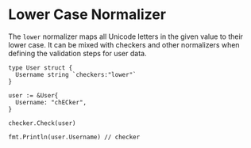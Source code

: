 # Lower Case Normalizer

The `lower` normalizer maps all Unicode letters in the given value to their lower case. It can be mixed with checkers and other normalizers when defining the validation steps for user data.

```golang
type User struct {
  Username string `checkers:"lower"`
}

user := &User{
  Username: "chECker",
}

checker.Check(user)

fmt.Println(user.Username) // checker
```

